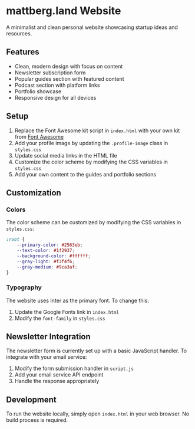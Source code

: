 # mattberg.land Website

A minimalist and clean personal website showcasing startup ideas and resources.

## Features

- Clean, modern design with focus on content
- Newsletter subscription form
- Popular guides section with featured content
- Podcast section with platform links
- Portfolio showcase
- Responsive design for all devices

## Setup

1. Replace the Font Awesome kit script in `index.html` with your own kit from [Font Awesome](https://fontawesome.com/)
2. Add your profile image by updating the `.profile-image` class in `styles.css`
3. Update social media links in the HTML file
4. Customize the color scheme by modifying the CSS variables in `styles.css`
5. Add your own content to the guides and portfolio sections

## Customization

### Colors
The color scheme can be customized by modifying the CSS variables in `styles.css`:

```css
:root {
    --primary-color: #2563eb;
    --text-color: #1f2937;
    --background-color: #ffffff;
    --gray-light: #f3f4f6;
    --gray-medium: #9ca3af;
}
```

### Typography
The website uses Inter as the primary font. To change this:
1. Update the Google Fonts link in `index.html`
2. Modify the `font-family` in `styles.css`

## Newsletter Integration

The newsletter form is currently set up with a basic JavaScript handler. To integrate with your email service:
1. Modify the form submission handler in `script.js`
2. Add your email service API endpoint
3. Handle the response appropriately

## Development

To run the website locally, simply open `index.html` in your web browser. No build process is required.
